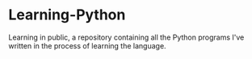 # Learning-Python
Learning in public,  a repository containing all the Python programs I've written in the process of learning the language.
